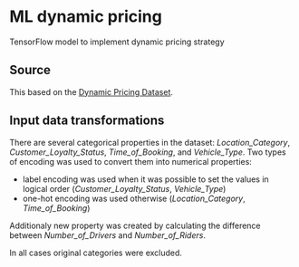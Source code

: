 # ML dynamic pricing
TensorFlow model to implement dynamic pricing strategy

## Source
This based on the [Dynamic Pricing Dataset](https://www.kaggle.com/datasets/arashnic/dynamic-pricing-dataset).

## Input data transformations
There are several categorical properties in the dataset: *Location_Category*, *Customer_Loyalty_Status*, *Time_of_Booking*, and *Vehicle_Type*. Two types of encoding was used to convert them into numerical properties:

* label encoding was used when it was possible to set the values in logical order (*Customer_Loyalty_Status*, *Vehicle_Type*)
* one-hot encoding was used otherwise (*Location_Category*, *Time_of_Booking*)

Additionaly new property was created by calculating the difference between *Number_of_Drivers* and *Number_of_Riders*.

In all cases original categories were excluded.

